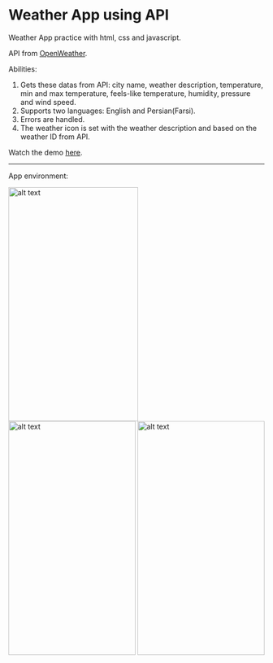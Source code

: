 # Weather App using API
Weather App practice with html, css and javascript. 

API from [OpenWeather](https://openweathermap.org/).

Abilities:
1. Gets these datas from API: city name, weather description, temperature, min and max temperature, feels-like temperature, humidity, pressure and wind speed.
2. Supports two languages: English and Persian(Farsi).
3. Errors are handled.
4. The weather icon is set with the weather description and based on the weather ID from API.

Watch the demo [here](https://codepen.io/justFae00/full/bGQQXjw).

-------------------------------------------------------------------------------------
App environment:


  <img src="https://github.com/justFae00/WeatherApp/assets/94365737/7f4f57d8-8154-468b-b077-32194f35157c" alt="alt text" width="255" height="460"> <img src="https://github.com/justFae00/WeatherApp/assets/94365737/a106128d-f9e1-4a62-9e8e-4bffe86e788e" alt="alt text" width="250" height="460"> <img src="https://github.com/justFae00/WeatherApp/assets/94365737/96689cf5-83d5-4f3a-8c36-18eb2bd91f61" alt="alt text" width="250" height="460">

